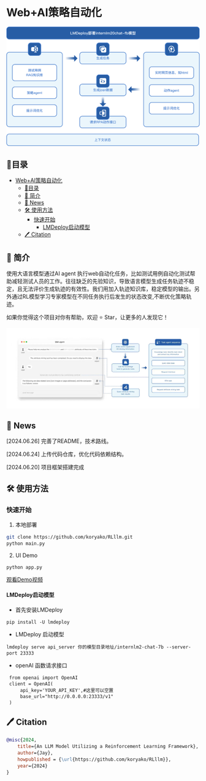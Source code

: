 # Web+AI策略自动化

![image](https://raw.githubusercontent.com/koryako/RLllm/main/image/2.png)

## 📝目录

- [Web+AI策略自动化](#webai策略自动化)
  - [📝目录](#目录)
  - [📖 简介](#-简介)
  - [🚀 News](#-news)
  - [🛠️ 使用方法](#️-使用方法)
    - [快速开始](#快速开始)
      - [LMDeploy启动模型](#lmdeploy启动模型)
  - [🖊️ Citation](#️-citation)

## 📖 简介

使用大语言模型通过AI agent 执行web自动化任务，比如测试用例自动化测试帮助减轻测试人员的工作。往往缺乏的先验知识，导致语言模型生成任务轨迹不稳定，且无法评价生成轨迹的有效性。我们用加入轨迹知识库，稳定模型的输出。另外通过RL模型学习专家模型在不同任务执行后发生的状态改变,不断优化策略轨迹。

如果你觉得这个项目对你有帮助，欢迎 ⭐ Star，让更多的人发现它！

![image](https://raw.githubusercontent.com/koryako/RLllm/main/image/1.jpg)


## 🚀 News

\[2024.06.26] 完善了README，技术路线。

\[2024.06.24] 上传代码仓库，优化代码依赖结构。

\[2024.06.20] 项目框架搭建完成

## 🛠️ 使用方法

### 快速开始


1.  本地部署

```bash
git clone https://github.com/koryako/RLllm.git
python main.py
```


2. UI Demo

```bash
python app.py
```

[观看Demo视频](https://www.bilibili.com/video/BV1Tt3qezEdh/?spm_id_from=333.999.0.0)


#### LMDeploy启动模型

*   首先安装LMDeploy

```shell
pip install -U lmdeploy
```
*   LMDeploy 启动模型

```shell
lmdeploy serve api_server 你的模型目录地址/internlm2-chat-7b --server-port 23333
```
*   openAI 函数请求接口
```shell
 from openai import OpenAI
 client = OpenAI(
     api_key='YOUR_API_KEY',#这里可以空置
     base_url="http://0.0.0.0:23333/v1"
 )
```

## 🖊️ Citation

```bibtex
@misc{2024,
    title={An LLM Model Utilizing a Reinforcement Learning Framework},
    author={Jay},
    howpublished = {\url{https://github.com/koryako/RLllm}},
    year={2024}
}
```



